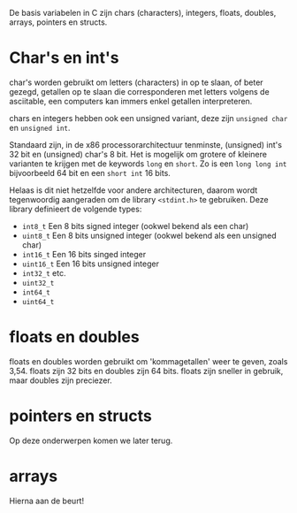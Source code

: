 De basis variabelen in C zijn chars (characters), integers, floats, doubles, arrays, pointers en structs.

# Char's en int's

char's worden gebruikt om letters (characters) in op te slaan, of beter gezegd, getallen op te slaan die corresponderen met letters volgens de asciitable, een computers kan immers enkel getallen interpreteren.

chars en integers hebben ook een unsigned variant, deze zijn `unsigned char` en `unsigned int`.

Standaard zijn, in de x86 processorarchitectuur tenminste, (unsigned) int's 32 bit en (unsigned) char's 8 bit. Het is mogelijk om grotere of kleinere varianten te krijgen met de keywords `long` en `short`.
Zo is een `long long int` bijvoorbeeld 64 bit en een `short int` 16 bits.

Helaas is dit niet hetzelfde voor andere architecturen, daarom wordt tegenwoordig aangeraden om de library `<stdint.h>` te gebruiken.
Deze library definieert de volgende types:

- `int8_t` Een 8 bits signed integer (ookwel bekend als een char)
- `uint8_t` Een 8 bits unsigned integer (ookwel bekend als een unsigned char)
- `int16_t` Een 16 bits singed integer
- `uint16_t` Een 16 bits unsigned integer
- `int32_t` etc.
- `uint32_t`
- `int64_t`
- `uint64_t`

# floats en doubles

floats en doubles worden gebruikt om 'kommagetallen' weer te geven, zoals 3,54.
floats zijn 32 bits en doubles zijn 64 bits.
floats zijn sneller in gebruik, maar doubles zijn preciezer.

# pointers en structs

Op deze onderwerpen komen we later terug.

# arrays

Hierna aan de beurt!
